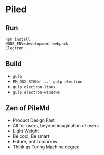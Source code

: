 # Piled

## Run

```
npm install
NODE_ENV=development webpack
Electron .
```

## Build

* `gulp`
* `PM_OSX_SIGN='...' gulp electron`
* `gulp electron-linux`
* `gulp electron-windows`

## Zen of PileMd

* Product Design Fast
* All for users, beyond imagination of users
* Light Weight
* Be cool, Be smart
* Future, not Tomorrow
* Think as Turing Machine degree
